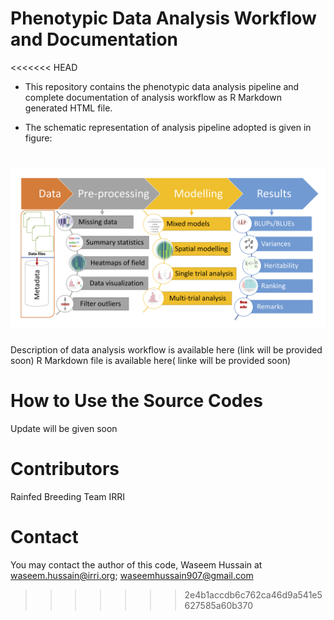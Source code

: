 # Phenotypic Data Analysis Workflow and Documentation
<<<<<<< HEAD
- This repository contains the phenotypic data analysis pipeline and complete documentation of analysis workflow as R Markdown generated HTML file.

- The schematic representation of analysis pipeline adopted is given in figure: 

![](www/workflow.png)
=======

Description of data analysis workflow is available here (link will be provided soon)
R Markdown file is available here( linke will be provided soon)

# How to Use the Source Codes

Update will be given soon




# Contributors
Rainfed Breeding Team IRRI

# Contact
You may contact the author of this code, Waseem Hussain at <waseem.hussain@irri.org>; <waseemhussain907@gmail.com>
>>>>>>> 2e4b1accdb6c762ca46d9a541e5627585a60b370
